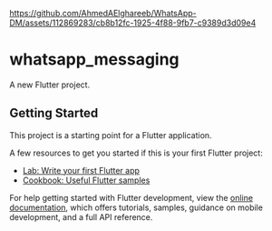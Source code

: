 

https://github.com/AhmedAElghareeb/WhatsApp-DM/assets/112869283/cb8b12fc-1925-4f88-9fb7-c9389d3d09e4

# whatsapp_messaging

A new Flutter project.

## Getting Started

This project is a starting point for a Flutter application.

A few resources to get you started if this is your first Flutter project:

- [Lab: Write your first Flutter app](https://docs.flutter.dev/get-started/codelab)
- [Cookbook: Useful Flutter samples](https://docs.flutter.dev/cookbook)

For help getting started with Flutter development, view the
[online documentation](https://docs.flutter.dev/), which offers tutorials,
samples, guidance on mobile development, and a full API reference.
